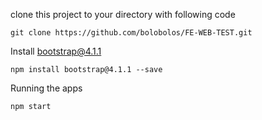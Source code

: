 clone this project to your directory with following code
```
git clone https://github.com/bolobolos/FE-WEB-TEST.git
```

Install bootstrap@4.1.1
```
npm install bootstrap@4.1.1 --save
```

Running the apps
```
npm start
```
